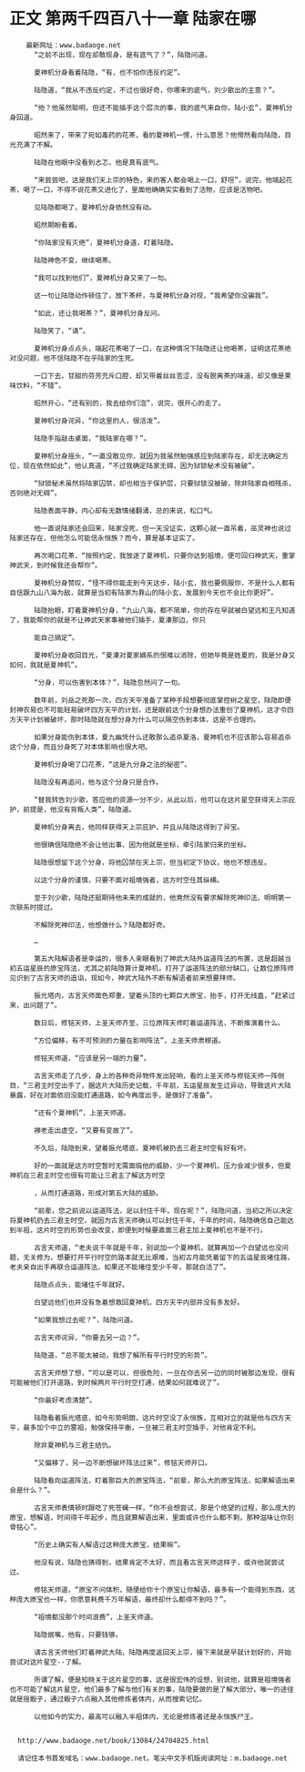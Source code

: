 # 正文 第两千四百八十一章 陆家在哪
        最新网址：www.badaoge.net
          “之前不出现，现在却敢现身，是有底气了？”，陆隐问道。
      
          夏神机分身看着陆隐，“有，也不怕你违反约定”。
      
          陆隐道，“我从不违反约定，不过也很好奇，你哪来的底气，刘少歌出的主意？”。
      
          “他？他虽然聪明，但还不能插手这个层次的事，我的底气来自你，陆小玄”，夏神机分身回道。
      
          昭然来了，带来了宛如毒药的花茶，看的夏神机一愣，什么意思？他愕然看向陆隐，目光充满了不解。
      
          陆隐在他眼中没看到忐忑，他是真有底气。
      
          “来尝尝吧，这是我们天上宗的特色，来的客人都会喝上一口，舒坦”，说完，他端起花茶，喝了一口，不得不说花茶又进化了，里面他确确实实看到了活物，应该是活物吧。
      
          见陆隐都喝了，夏神机分身依然没有动。
      
          昭然期盼看着。
      
          “你陆家没有灭绝”，夏神机分身道，盯着陆隐。
      
          陆隐神色不变，继续喝茶。
      
          “我可以找到他们”，夏神机分身又来了一句。
      
          这一句让陆隐动作顿住了，放下茶杯，与夏神机分身对视，“我希望你没骗我”。
      
          “如此，还让我喝茶？”，夏神机分身反问。
      
          陆隐笑了，“请”。
      
          夏神机分身点点头，端起花茶喝了一口，在这种情况下陆隐还让他喝茶，证明这花茶绝对没问题，他不信陆隐不在乎陆家的生死。
      
          一口下去，甘甜的芬芳充斥口腔，却又带着丝丝苦涩，没有脱离茶的味道，却又像是果味饮料，“不错”。
      
          昭然开心，“还有别的，我去给你们泡”，说完，很开心的走了。
      
          夏神机分身诧异，“你这里的人，很活泼”。
      
          陆隐手指敲击桌面，“我陆家在哪？”。
      
          夏神机分身摇头，“一直没敢见你，就因为我虽然勉强感应到陆家存在，却无法确定方位，现在依然如此”，他认真道，“不过我确定陆家无碍，因为狱锁秘术没有被破”。
      
          “狱锁秘术虽然将陆家囚禁，却也相当于保护层，只要狱锁没被破，除非陆家自相残杀，否则绝对无碍”。
      
          陆隐表面平静，内心却有无数情绪翻涌，总的来说，松口气。
      
          他一直说陆家还会回来，陆家没死，但一天没证实，这颗心就一直吊着，巫灵神也说过陆家还存在，但他怎么可能信永恒族？而今，算是基本证实了。
      
          再次喝口花茶，“按照约定，我放逐了夏神机，只要你达到祖境，便可回归神武天，重掌神武天，到时候我还会帮你”。
      
          夏神机分身赞叹，“怪不得你能走到今天这步，陆小玄，我也要佩服你，不是什么人都有自信跟九山八海为敌，就算是当初有陆家为靠山的陆小玄，发展到今天也不会比你更好”。
      
          陆隐抬眼，盯着夏神机分身，“九山八海，都不简单，你的存在早就被白望远和王凡知道了，我能帮你的就是不让神武天家事被他们插手，夏溱那边，你只
      
          能自己搞定”。
      
          夏神机分身收回目光，“夏溱对夏家嫡系的恨难以消除，但她毕竟是姓夏的，我是分身又如何，我就是夏神机”。
      
          “分身，可以伤害到本体？”，陆隐忽然问了一句。
      
          数年前，刘岳之死那一次，四方天平准备了某种手段想要彻底掌控树之星空，陆隐即便封神农易也不可能轻易破坏四方天平的计划，还是眼前这个分身想办法重创了夏神机，这才令四方天平计划被破坏，那时陆隐就在想分身为什么可以隔空伤到本体，这是不合理的。
      
          如果分身能伤到本体，夏九幽凭什么还敢那么追杀夏洛，夏神机也不应该那么容易追杀这个分身，而且分身死了对本体影响也很大吧。
      
          夏神机分身喝了口花茶，“这是九分身之法的秘密”。
      
          陆隐没有再追问，他与这个分身只是合作。
      
          “替我转告刘少歌，答应他的资源一分不少，从此以后，他可以在这片星空获得天上宗庇护，前提是，他没有背叛人类”，陆隐道。
      
          夏神机分身离去，他同样获得天上宗庇护，并且从陆隐这得到了异宝。
      
          他很确信陆隐绝不会让他出事，因为他就是坐标，牵引陆家归来的坐标。
      
          陆隐很想留下这个分身，将他囚禁在天上宗，但当初定下协议，他也不想违反。
      
          以这个分身的谨慎，只要不面对祖境强者，这方时空任其纵横。
      
          至于刘少歌，陆隐还挺期待他未来的成就的，他竟然没有要求解除死神印法，明明第一次联系时提过。
      
          不解除死神印法，他想做什么？陆隐都好奇。
      
          …
      
          第五大陆解语者是幸运的，很多人亲眼看到了神武大陆外运道阵法的布置，这是超越当初五运星辰的原宝阵法，尤其之前陆隐算计夏神机，打开了运道阵法的部分缺口，让数位原阵师见识到了古言天师的造诣，现如今，神武大陆外不断有解语者前来想要拜师。
      
          振光塔内，古言天师面色郑重，望着头顶的七颗巨大原宝，抬手，打开无线蛊，“赶紧过来，出问题了”。
      
          数日后，修铭天师，上圣天师齐至，三位原阵天师盯着运道阵法，不断推演着什么。
      
          “方位偏移，有不可预测的力量在影响阵法”，上圣天师肃穆道。
      
          修铭天师道，“应该是另一端的力量”。
      
          古言天师走了几步，身上的各种奇异物件发出轻响，看的上圣天师与修铭天师一阵侧目，“三君主时空出手了，据这片大陆历史记载，千年前，五运星辰发生过异动，导致这片大陆暴露，好在对面依旧没能打通道路，如今再度出手，是做好了准备”。
      
          “还有个夏神机”，上圣天师道。
      
          禅老走出虚空，“又要有变故了”。
      
          不久后，陆隐到来，望着振光塔底，夏神机被扔去三君主时空有好有坏。
      
          好的一面就是这方时空暂时无需面临他的威胁，少一个夏神机，压力会减少很多，但夏神机在三君主时空也很有可能让三君主了解这方时空
      
          ，从而打通道路，形成对第五大陆的威胁。
      
          “前辈，您之前说以运道阵法，足以封住千年，现在呢？”，陆隐问道，当初之所以决定将夏神机扔去三君主时空，就因为古言天师确认可以封住千年，千年的时间，陆隐确信自己能达到半祖，这片时空的形势也会改变，即便到时候要直面三君主加上夏神机也不是不行。
      
          古言天师道，“老夫说千年就是千年，别说加一个夏神机，就算再加一个白望远也没问题，无关修为，想要打开平行时空的路本就无比艰难，当初古月能凭着留下的五运星辰堵住路，老夫亲自出手再联合运道阵法，如果还不能堵住至少千年，那就白活了”。
      
          陆隐点点头，能堵住千年就好。
      
          白望远他们也并没有急着想救回夏神机，四方天平内部并没有多友好。
      
          “如果我想过去呢？”，陆隐问道。
      
          古言天师诧异，“你要去另一边？”。
      
          陆隐道，“总不能太被动，我想了解所有平行时空的形势”。
      
          古言天师想了想，“可以是可以，但很危险，一旦在你去另一边的同时被那边发现，很有可能被他们打开道路，到时候两片平行时空打通，结果如何就难说了”。
      
          “你最好考虑清楚”。
      
          陆隐看着振光塔底，如今形势明朗，这片时空没了永恒族，互相对立的就是他与四方天平，最多加个中立的雾祖，勉强保持平衡，一旦被三君主时空插手，对他肯定不利。
      
          除非夏神机与三君主结仇。
      
          “又偏移了，另一边不断想破坏阵法过来”，修铭天师开口。
      
          陆隐看向运道阵法，盯着那巨大的原宝阵法，“前辈，那么大的原宝阵法，如果解语出来会是什么？”。
      
          古言天师表情顿时跟吃了死苍蝇一样，“你不会想尝试，那是个绝望的过程，那么庞大的原宝，想解语，时间得千年起步，而且就算解语出来，里面或许也什么都不剩，那种滋味让你刻骨铭心”。
      
          “历史上确实有人解语过这种庞大原宝，结果嘛”。
      
          他没有说，陆隐也猜得到，结果肯定不太好，而且看古言天师这样子，或许他就尝试过。
      
          修铭天师道，“原宝不问体积，随便给你十个原宝让你解语，最多有一个能得到东西，这种庞大原宝也一样，你愿意耗费千万年解语，最终却什么都得不到吗？”。
      
          “祖境都没那个时间浪费”，上圣天师道。
      
          陆隐抿嘴，他有，只要钱够。
      
          请古言天师他们盯着神武大陆，陆隐再度返回天上宗，接下来就是早就计划好的，开始尝试对这片星空--了解。
      
          所谓了解，便是知晓关于这片星空的事，这是很宏伟的设想，别说他，就算是祖境强者也不可能了解这片星空，他们最多了解与他们有关的事，陆隐要做的是了解大部分，唯一的途径就是摇骰子，通过骰子六点融入其他修炼者体内，从而搜索记忆。
      
          以他如今的实力，最高可以融入半祖体内，无论是修炼者还是永恒族尸王。
      
      
      http://www.badaoge.net/book/13084/24704825.html
      
      请记住本书首发域名：www.badaoge.net。笔尖中文手机版阅读网址：m.badaoge.net